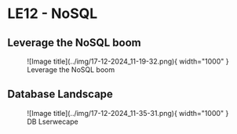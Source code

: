 # LE12 - NoSQL

## Leverage the NoSQL boom

<figure markdown="span">
  ![Image title](../img/17-12-2024_11-19-32.png){ width="1000" }
  <figcaption>Leverage the NoSQL boom</figcaption>
</figure>

## Database Landscape

<figure markdown="span">
  ![Image title](../img/17-12-2024_11-35-31.png){ width="1000" }
  <figcaption>DB Lserwecape</figcaption>
</figure>


